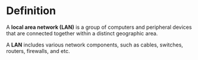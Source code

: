 # Definition

A **local area network (LAN)** is a group of computers and peripheral devices that are connected together within a distinct geographic area.

A **LAN** includes various network components, such as cables, switches, routers, firewalls, and etc.
